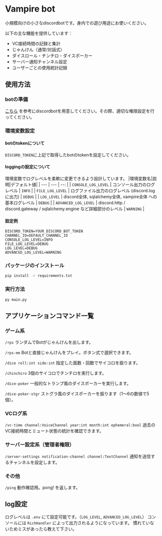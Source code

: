 # Vampire bot
小規模向けの小さなdiscordbotです。身内での遊び用途にお使いください。

以下の主な機能を提供しています：
- VC接続時間の記録と集計
- じゃんけん（通常/対話式）
- ダイスロール・チンチロ・ダイスポーカー
- サーバー通知チャンネル設定
- ユーザーごとの使用統計記録

## 使用方法
### botの準備
[こちら](https://discordpy.readthedocs.io/ja/stable/discord.html) を参考にdiscordbotを用意してください。その際、適切な権限設定を行ってください。
### 環境変数設定
#### botのtokenについて
`DISCORD_TOKEN`に上記で取得したbotのtokenを設定してください。
#### loggingの設定について
環境変数でログレベルを柔軟に変更できるよう設計しています。
|環境変数名|説明|デフォルト値|
| --- | --- | --: |
| `CONSOLE_LOG_LEVEL` | コンソール出力のログレベル | `INFO` |
| `FILE_LOG_LEVEL` | ログファイル出力のログレベル (discord.log に出力) | `DEBUG` |
| `LOG_LEVEL` | discord全体, sqlalchemy全体, vampire全体 への基本ログレベル | `DEBUG` |
| `ADVANCED_LOG_LEVEL` | discord.http / discord.gateway / sqlalchemy.engine など詳細部分のレベル | `WARNING` |
#### 設定例
```env
DISCORD_TOKEN=YOUR_DISCORD_BOT_TOKEN
CHANNEL_ID=DEFAULT_CHANNEL_ID
CONSOLE_LOG_LEVEL=INFO
FILE_LOG_LEVEL=DEBUG
LOG_LEVEL=DEBUG
ADVANCED_LOG_LEVEL=WARNING
```
### パッケージのインストール
```sh
pip install -r requirements.txt
```
### 実行方法
```sh
py main.py
```
## アプリケーションコマンド一覧
### ゲーム系
`/rps`
ランダムでBotがじゃんけんを出します。

`/rps-me`
Botと直接じゃんけんをプレイ。ボタン式で選択できます。

`/dice roll:int side:int`
指定した面数・回数でサイコロを振ります。

`/chinchiro`
3個のサイコロでチンチロを実行します。

`/dice-poker`
一般的なトランプ風のダイスポーカーを実行します。

`/dice-poker-stgr`
ストグラ風のダイスポーカーを振ります（1〜6の数値で5個）。

### VCログ系
`/vc-time channel:VoiceChannel year:int month:int ephemeral:bool`
過去のVC接続時間とミュート状態の統計を確認できます。

### サーバー設定系（管理者権限）
`/server-settings notification-channel channel:TextChannel`
通知を送信するチャンネルを設定します。

### その他
`/ping`
動作確認用。pong! を返します。

## log設定
ログレベルは `.env` にて設定可能です。（`LOG_LEVEL`, `ADVANCED_LOG_LEVEL`）
コンソールには `RichHandler` によって出力されるようになっています。
慣れていないためミスがあったら教えて下さい。